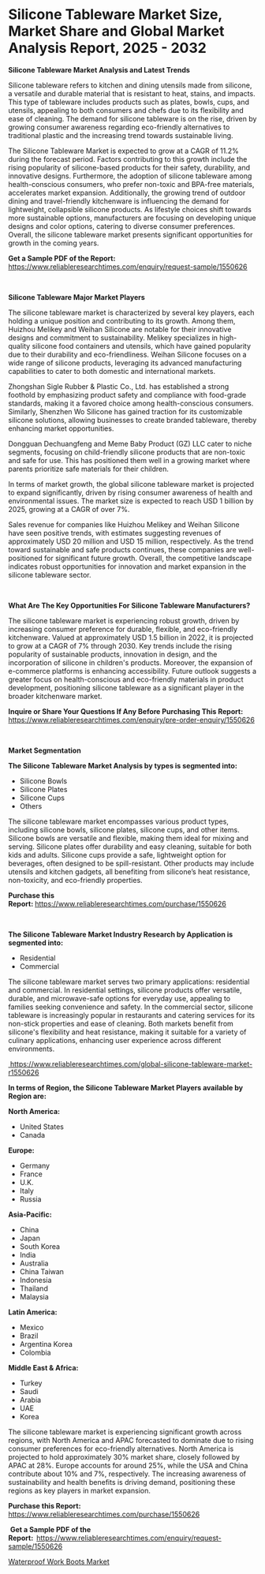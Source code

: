 <p><h1>Silicone Tableware Market Size, Market Share and Global Market Analysis Report, 2025 - 2032</h1></p><p><strong>Silicone Tableware Market Analysis and Latest Trends</strong></p>
<p><p>Silicone tableware refers to kitchen and dining utensils made from silicone, a versatile and durable material that is resistant to heat, stains, and impacts. This type of tableware includes products such as plates, bowls, cups, and utensils, appealing to both consumers and chefs due to its flexibility and ease of cleaning. The demand for silicone tableware is on the rise, driven by growing consumer awareness regarding eco-friendly alternatives to traditional plastic and the increasing trend towards sustainable living.</p><p>The Silicone Tableware Market is expected to grow at a CAGR of 11.2% during the forecast period. Factors contributing to this growth include the rising popularity of silicone-based products for their safety, durability, and innovative designs. Furthermore, the adoption of silicone tableware among health-conscious consumers, who prefer non-toxic and BPA-free materials, accelerates market expansion. Additionally, the growing trend of outdoor dining and travel-friendly kitchenware is influencing the demand for lightweight, collapsible silicone products. As lifestyle choices shift towards more sustainable options, manufacturers are focusing on developing unique designs and color options, catering to diverse consumer preferences. Overall, the silicone tableware market presents significant opportunities for growth in the coming years.</p></p>
<p><strong>Get a Sample PDF of the Report:&nbsp;</strong> <a href="https://www.reliableresearchtimes.com/enquiry/request-sample/1550626?utm_campaign=2116&utm_medium=2&utm_source=Github&utm_content=ia&utm_term=06022025&utm_id=silicone-tableware">https://www.reliableresearchtimes.com/enquiry/request-sample/1550626</a></p>
<p>&nbsp;</p>
<p><strong>Silicone Tableware Major Market Players</strong></p>
<p><p>The silicone tableware market is characterized by several key players, each holding a unique position and contributing to its growth. Among them, Huizhou Melikey and Weihan Silicone are notable for their innovative designs and commitment to sustainability. Melikey specializes in high-quality silicone food containers and utensils, which have gained popularity due to their durability and eco-friendliness. Weihan Silicone focuses on a wide range of silicone products, leveraging its advanced manufacturing capabilities to cater to both domestic and international markets.</p><p>Zhongshan Sigle Rubber & Plastic Co., Ltd. has established a strong foothold by emphasizing product safety and compliance with food-grade standards, making it a favored choice among health-conscious consumers. Similarly, Shenzhen Wo Silicone has gained traction for its customizable silicone solutions, allowing businesses to create branded tableware, thereby enhancing market opportunities.</p><p>Dongguan Dechuangfeng and Meme Baby Product (GZ) LLC cater to niche segments, focusing on child-friendly silicone products that are non-toxic and safe for use. This has positioned them well in a growing market where parents prioritize safe materials for their children.</p><p>In terms of market growth, the global silicone tableware market is projected to expand significantly, driven by rising consumer awareness of health and environmental issues. The market size is expected to reach USD 1 billion by 2025, growing at a CAGR of over 7%.</p><p>Sales revenue for companies like Huizhou Melikey and Weihan Silicone have seen positive trends, with estimates suggesting revenues of approximately USD 20 million and USD 15 million, respectively. As the trend toward sustainable and safe products continues, these companies are well-positioned for significant future growth. Overall, the competitive landscape indicates robust opportunities for innovation and market expansion in the silicone tableware sector.</p></p>
<p>&nbsp;</p>
<p><strong>What Are The Key Opportunities For Silicone Tableware Manufacturers?</strong></p>
<p><p>The silicone tableware market is experiencing robust growth, driven by increasing consumer preference for durable, flexible, and eco-friendly kitchenware. Valued at approximately USD 1.5 billion in 2022, it is projected to grow at a CAGR of 7% through 2030. Key trends include the rising popularity of sustainable products, innovation in design, and the incorporation of silicone in children's products. Moreover, the expansion of e-commerce platforms is enhancing accessibility. Future outlook suggests a greater focus on health-conscious and eco-friendly materials in product development, positioning silicone tableware as a significant player in the broader kitchenware market.</p></p>
<p><strong>Inquire or Share Your Questions If Any Before Purchasing This Report:</strong> <a href="https://www.reliableresearchtimes.com/enquiry/pre-order-enquiry/1550626?utm_campaign=2116&utm_medium=2&utm_source=Github&utm_content=ia&utm_term=06022025&utm_id=silicone-tableware">https://www.reliableresearchtimes.com/enquiry/pre-order-enquiry/1550626</a></p>
<p>&nbsp;</p>
<p><strong>Market Segmentation</strong></p>
<p><strong>The Silicone Tableware Market Analysis by types is segmented into:</strong></p>
<p><ul><li>Silicone Bowls</li><li>Silicone Plates</li><li>Silicone Cups</li><li>Others</li></ul></p>
<p><p>The silicone tableware market encompasses various product types, including silicone bowls, silicone plates, silicone cups, and other items. Silicone bowls are versatile and flexible, making them ideal for mixing and serving. Silicone plates offer durability and easy cleaning, suitable for both kids and adults. Silicone cups provide a safe, lightweight option for beverages, often designed to be spill-resistant. Other products may include utensils and kitchen gadgets, all benefiting from silicone’s heat resistance, non-toxicity, and eco-friendly properties.</p></p>
<p><strong>Purchase this Report:&nbsp;</strong><a href="https://www.reliableresearchtimes.com/purchase/1550626?utm_campaign=2116&utm_medium=2&utm_source=Github&utm_content=ia&utm_term=06022025&utm_id=silicone-tableware">https://www.reliableresearchtimes.com/purchase/1550626</a></p>
<p>&nbsp;</p>
<p><strong>The Silicone Tableware Market Industry Research by Application is segmented into:</strong></p>
<p><ul><li>Residential</li><li>Commercial</li></ul></p>
<p><p>The silicone tableware market serves two primary applications: residential and commercial. In residential settings, silicone products offer versatile, durable, and microwave-safe options for everyday use, appealing to families seeking convenience and safety. In the commercial sector, silicone tableware is increasingly popular in restaurants and catering services for its non-stick properties and ease of cleaning. Both markets benefit from silicone's flexibility and heat resistance, making it suitable for a variety of culinary applications, enhancing user experience across different environments.</p></p>
<p><a href="https://www.reliableresearchtimes.com/global-silicone-tableware-market-r1550626?utm_campaign=2116&utm_medium=2&utm_source=Github&utm_content=ia&utm_term=06022025&utm_id=silicone-tableware">&nbsp;https://www.reliableresearchtimes.com/global-silicone-tableware-market-r1550626</a></p>
<p><strong>In terms of Region, the Silicone Tableware Market Players available by Region are:</strong></p>
<p>
    <p> <strong> North America: </strong>
        <ul>
            <li>United States</li>
            <li>Canada</li>
        </ul>
        </p> 
    <p> <strong> Europe: </strong>
        <ul>
            <li>Germany</li>
            <li>France</li>
            <li>U.K.</li>
            <li>Italy</li>
            <li>Russia</li>
        </ul>
        </p> 
    <p> <strong> Asia-Pacific: </strong>
        <ul>
            <li>China</li>
            <li>Japan</li>
            <li>South Korea</li>
            <li>India</li>
            <li>Australia</li>
            <li>China Taiwan</li>
            <li>Indonesia</li>
            <li>Thailand</li>
            <li>Malaysia</li>
        </ul>
        </p> 
    <p> <strong> Latin America: </strong>
        <ul>
            <li>Mexico</li>
            <li>Brazil</li>
            <li>Argentina Korea</li>
            <li>Colombia</li>
        </ul>
        </p> 
    <p> <strong> Middle East & Africa: </strong>
        <ul>
            <li>Turkey</li>
            <li>Saudi</li>
            <li>Arabia</li>
            <li>UAE</li>
            <li>Korea</li>
        </ul>
    </p>
    </p>
<p><p>The silicone tableware market is experiencing significant growth across regions, with North America and APAC forecasted to dominate due to rising consumer preferences for eco-friendly alternatives. North America is projected to hold approximately 30% market share, closely followed by APAC at 28%. Europe accounts for around 25%, while the USA and China contribute about 10% and 7%, respectively. The increasing awareness of sustainability and health benefits is driving demand, positioning these regions as key players in market expansion.</p></p>
<p><strong>Purchase this Report: </strong><a href="https://www.reliableresearchtimes.com/purchase/1550626?utm_campaign=2116&utm_medium=2&utm_source=Github&utm_content=ia&utm_term=06022025&utm_id=silicone-tableware">https://www.reliableresearchtimes.com/purchase/1550626</a></p>
<p>&nbsp;<strong>Get a Sample PDF of the Report:&nbsp;&nbsp;</strong><a href="https://www.reliableresearchtimes.com/enquiry/request-sample/1550626?utm_campaign=2116&utm_medium=2&utm_source=Github&utm_content=ia&utm_term=06022025&utm_id=silicone-tableware">https://www.reliableresearchtimes.com/enquiry/request-sample/1550626</a></p>
<p><strong></strong></p>
<p><p><a href="https://github.com/petbigbeepjn/Market-Research-Report-List-1/blob/main/waterproof-work-boots-market.md?utm_campaign=2116&utm_medium=2&utm_source=Github&utm_content=ia&utm_term=06022025&utm_id=silicone-tableware">Waterproof Work Boots Market</a></p></p>